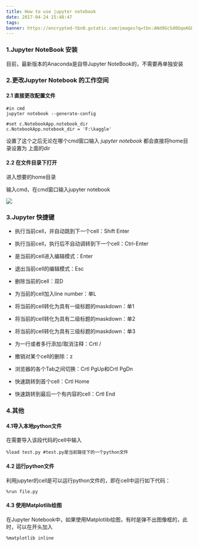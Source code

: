 ```yaml
---
title: How to use jupyter notebook
date: 2017-04-24 15:48:47
tags:
banner: https://encrypted-tbn0.gstatic.com/images?q=tbn:ANd9GcSd0UqeAGEP5wdAvLPkDqWhvHk8OovCvHeJ_OPf2fWi4EAICHG0Ew
---
```


### 1.Jupyter NoteBook 安装
目前，最新版本的Anaconda是自带Jupyter NoteBook的，不需要再单独安装

### 2.更改Jupyter Notebook 的工作空间

#### 2.1 直接更改配置文件
```
#in cmd
jupyter notebook --generate-config

#set c.NotebookApp.notebook_dir
c.NotebookApp.notebook_dir = 'F:\kaggle'
```
设置了这个之后无论在哪个cmd窗口输入 *jupyter notebook* 都会直接将home目录设置为
上面的dir

<!--more-->

#### 2.2 在文件目录下打开
进入想要的home目录

输入cmd，在cmd窗口输入jupyter notebook

![](http://chuantu.biz/t6/241/1519960915x-1404814622.png)

### 3.Jupyter 快捷键
- 执行当前cell，并自动跳到下一个cell：Shift Enter

- 执行当前cell，执行后不自动调转到下一个cell：Ctrl-Enter

- 是当前的cell进入编辑模式：Enter

- 退出当前cell的编辑模式：Esc

- 删除当前的cell：双D

- 为当前的cell加入line number：单L

- 将当前的cell转化为具有一级标题的maskdown：单1

- 将当前的cell转化为具有二级标题的maskdown：单2

- 将当前的cell转化为具有三级标题的maskdown：单3

- 为一行或者多行添加/取消注释：Crtl /

- 撤销对某个cell的删除：z

- 浏览器的各个Tab之间切换：Crtl PgUp和Crtl PgDn

- 快速跳转到首个cell：Crtl Home

- 快速跳转到最后一个有内容的cell：Crtl End

### 4.其他

#### 4.1导入本地python文件
在需要导入该段代码的cell中输入
```
%load test.py #test.py是当前路径下的一个python文件
```

#### 4.2 运行python文件
利用jupyter的cell是可以运行python文件的，即在cell中运行如下代码：
```
%run file.py
```

#### 4.3 使用Matplotlib绘图
在Jupyter Notebook中，如果使用Matplotlib绘图，有时是弹不出图像框的，此时，可以在开头加入
```
%matplotlib inline
```
